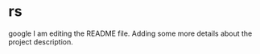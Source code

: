 
# rs
google
I am editing the README file. Adding some more details about the project description.


